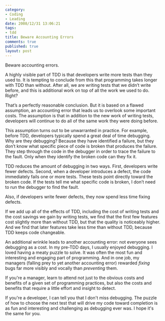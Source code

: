 ```yaml
--- 
category: 
- Coding
- Leading
date: 2008/12/31 13:06:21
tags: 
- tdd
title: Beware Accounting Errors
comments: true
published: true
layout: post
---
```


Beware accounting errors.

A highly visible part of TDD is that developers write more tests than they used to.  It is tempting to conclude from this that programming takes longer with TDD than without.  After all, we are writing tests that we didn’t write before, and this is additional work on top of all the work we used to do.  Right?

That’s a perfectly reasonable conclusion.  But it is based on a flawed assumption, an accounting error that leads us to overlook some important costs.  The assumption is that in addition to the new work of writing tests, developers will continue to do all of the same work they were doing before.

This assumption turns out to be unwarranted in practice.  For example, before TDD, developers typically spend a great deal of time debugging.  Why are they debugging?  Because they have identified a failure, but they don’t know what specific piece of code is broken that produces the failure.  They step through the code in the debugger in order to trace the failure to the fault.  Only when they identify the broken code can they fix it.

TDD reduces the amount of debugging in two ways.  First, developers write fewer defects.  Second, when a developer introduces a defect, the code immediately fails one or more tests.  These tests point directly toward the broken code.  If the tests tell me what specific code is broken, I don’t need to run the debugger to find the fault.

Also, if developers write fewer defects, they now spend less time fixing defects.

If we add up all of the effects of TDD, including the cost of writing tests and the cost savings we gain by writing tests, we find that the first few features cost slightly more than without TDD, but that the quality is noticeably higher.  And we find that later features take less time than without TDD, because TDD keeps code changeable.

An additional wrinkle leads to another accounting error: not everyone sees debugging as a cost.  In my pre-TDD days, I usually enjoyed debugging.  I loved having a meaty puzzle to solve.  It was often the most fun and interesting and engaging part of programming.  And in one job, my managers (falling prey to yet another accounting error) rewarded <em>fixing</em> bugs far more visibly and vocally than <em>preventing</em> them.

If you're a manager, learn to attend not just to the obvious costs and benefits of a given set of programming practices, but also the costs and benefits that require a little effort and insight to detect.

If you're a developer, I can tell you that I don't miss debugging.  The puzzle of how to choose the next test that will drive my code toward completion is as fun and interesting and challenging as debugging ever was.  I hope it's the same for you.
